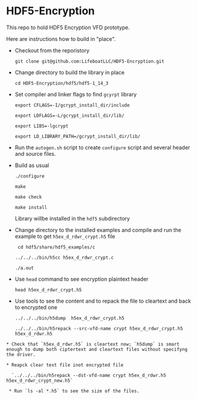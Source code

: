 # HDF5-Encryption
This repo to hold HDF5 Encryption VFD prototype.

Here are instructions how to build in "place".

* Checkout from the reporistory

  `git clone git@github.com:LifeboatLLC/HDF5-Encryption.git`

* Change directory to build the library in place

  `cd HDF5-Encryption/hdf5/hdf5-1_14_3`

* Set compiler and linker flags to find `gcyrpt` library

  `export CFLAGS=-I/gcrypt_install_dir/include`

  `export LDFLAGS=-L/gcrypt_install_dir/lib/`

  `export LIBS=-lgcrypt`

  `export LD_LIBRARY_PATH=/gcrypt_install_dir/lib/`

* Run the `autogen.sh` script to create `configure` script and several header and source files.
* Build as usual

  `./configure`
  
  `make`
  
  `make check`
  
  `make install`

  Library willbe installed in the `hdf5` subdirectory

 * Change directory to the installed examples and compile and run the example to get `h5ex_d_rdwr_crypt.h5` file
   
   ` cd hdf5/share/hdf5_examples/c`

   `../../../bin/h5cc h5ex_d_rdwr_crypt.c`

   `./a.out`

  * Use `head` command to see encryption plaintext header

    `head h5ex_d_rdwr_crypt.h5`

   * Use tools to see the content and to repack the file to cleartext and back to encrypted one

     `../../../bin/h5dump  h5ex_d_rdwr_crypt.h5`

     `../../../bin/h5repack --src-vfd-name crypt h5ex_d_rdwr_crypt.h5 h5ex_d_rdwr.h5`

    * Check that `h5ex_d_rdwr.h5` is cleartext now; `h5dump` is smart enough to dump both ciptertext and cleartext files without specifyng the driver.

    * Reapck clear text file inot encrypted file

      `../../../bin/h5repack --dst-vfd-name crypt h5ex_d_rdwr.h5 h5ex_d_rdwr_crypt_new.h5`

     * Run `ls -al *.h5` to see the size of the files. 
